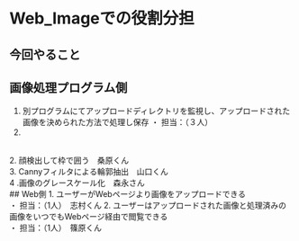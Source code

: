 # Web_Imageでの役割分担
## 今回やること
 ## 画像処理プログラム側
 1. 別プログラムにてアップロードディレクトリを監視し、アップロードされた画像を決められた方法で処理し保存
  ・ 担当：（３人）　
  1.
  <br>
  2. 顔検出して枠で囲う　桑原くん
  <br>
  3. Cannyフィルタによる輪郭抽出　山口くん
  <br>
  4 .画像のグレースケール化　森永さん
  <br>
 ## Web側
 1. ユーザーがWebページより画像をアップロードできる
 <br>
  ・ 担当：（1人）　志村くん
 2. ユーザーはアップロードされた画像と処理済みの画像をいつでもWebページ経由で閲覧できる
  <br>
  ・ 担当：（1人）　篠原くん
 
 ##

